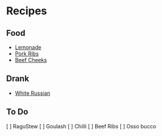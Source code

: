 # Recipes

## Food
- [Lemonade](lemonade.md)
- [Pork Ribs](pork_ribs.md)
- [Beef Cheeks](beef_cheeks.md)


## Drank

- [White Russian](white_russian.md)
## To Do

[ ] RaguStew
[ ] Goulash
[ ] Chilli
[ ] Beef Ribs
[ ] Osso bucco


